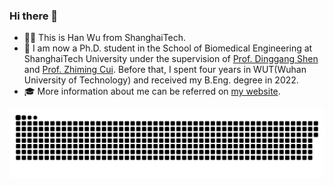 ### Hi there 👋
- 👨‍🎓 This is Han Wu from ShanghaiTech.
- 📖 I am now a Ph.D. student in the School of Biomedical Engineering at ShanghaiTech University under the supervision of [Prof. Dinggang Shen](https://scholar.google.com.hk/citations?hl=zh-CN&user=v6VYQC8AAAAJ) and [Prof. Zhiming Cui](https://shanghaitech-impact.github.io/). Before that, I spent four years in WUT(Wuhan University of Technology) and received my B.Eng. degree in 2022.
- 🎓 More information about me can be referred on [my website](http://hanwu.website/).


![image](https://github.com/Fitz-Fitz/Fitz-Fitz/blob/output/github-contribution-grid-snake.svg)
